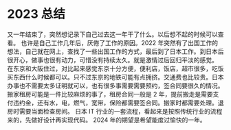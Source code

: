 # 2023 总结

又一年结束了，突然想记录下自己过去这一年干了什么。以后想不起的时候可以查看。
也许是自己工作几年后，厌倦了工作的原因。2022 年突然有了出国工作的想法，自己就在网上，查找了一些出国工作的方式，最后到了日本工作。到日本后很开心，做事也很有动力，可惜没有持续太久。就是激情过后回归平淡的感觉。
在东京和大阪住过，对比起来感觉东京十分方便，便利店，饭店，超市很多，吃饭买东西什么时候都可以。只不过东京的地铁可能有点拥挤。交通费也比较贵。日本办事也不需要太多证明就可以，也有很多事需要需要预约，签合同要很久的情况。搬家租房可能是一件比较麻烦的事了，租房合同一般是 2 年，提前搬走是需要支付违约金，还有水，电，燃气，宽带，保险都需要签合同。搬家时都需要处理。退房时需要当面检查房间。
日本 IT 行业的一套流程，看起来是按照传统行业的流程来的，先做好设计再实现代码。
2024 年的期望是希望能度过愉快的一年。
